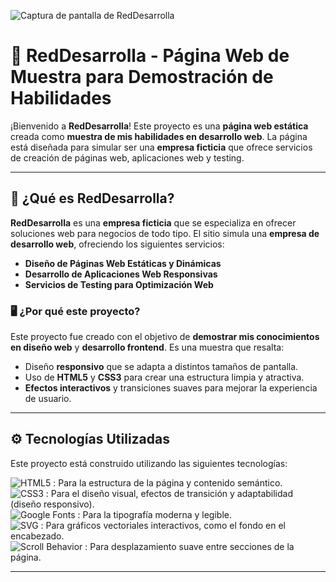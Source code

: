 ![Captura de pantalla de RedDesarrolla](images/captura-de-pantalla.png)


# 🚀 **RedDesarrolla** - Página Web de Muestra para Demostración de Habilidades

¡Bienvenido a **RedDesarrolla**! Este proyecto es una **página web estática** creada como **muestra de mis habilidades en desarrollo web**. La página está diseñada para simular ser una **empresa ficticia** que ofrece servicios de creación de páginas web, aplicaciones web y testing.

---

## 📌 **¿Qué es RedDesarrolla?**

**RedDesarrolla** es una **empresa ficticia** que se especializa en ofrecer soluciones web para negocios de todo tipo. El sitio simula una **empresa de desarrollo web**, ofreciendo los siguientes servicios:

- **Diseño de Páginas Web Estáticas y Dinámicas**
- **Desarrollo de Aplicaciones Web Responsivas**
- **Servicios de Testing para Optimización Web**

### 🖥️ **¿Por qué este proyecto?**
Este proyecto fue creado con el objetivo de **demostrar mis conocimientos en diseño web** y **desarrollo frontend**. Es una muestra que resalta:

- Diseño **responsivo** que se adapta a distintos tamaños de pantalla.
- Uso de **HTML5** y **CSS3** para crear una estructura limpia y atractiva.
- **Efectos interactivos** y transiciones suaves para mejorar la experiencia de usuario.

---

## ⚙️ **Tecnologías Utilizadas**

Este proyecto está construido utilizando las siguientes tecnologías:

![HTML5](https://img.shields.io/badge/html5-%23E34F26.svg?style=for-the-badge&logo=html5&logoColor=white)&nbsp;: Para la estructura de la página y contenido semántico.  
![CSS3](https://img.shields.io/badge/css3-%231572B6.svg?style=for-the-badge&logo=css3&logoColor=white)&nbsp;: Para el diseño visual, efectos de transición y adaptabilidad (diseño responsivo).  
![Google Fonts](https://img.shields.io/badge/Google_Fonts-%23000000.svg?style=for-the-badge&logo=googlefonts&logoColor=white)&nbsp;: Para la tipografía moderna y legible.  
![SVG](https://img.shields.io/badge/SVG-%23FFB13B.svg?style=for-the-badge&logo=svg&logoColor=white)&nbsp;: Para gráficos vectoriales interactivos, como el fondo en el encabezado.  
![Scroll Behavior](https://img.shields.io/badge/scrollbehavior-%233A8F3D.svg?style=for-the-badge&logo=css3&logoColor=white)&nbsp;: Para desplazamiento suave entre secciones de la página.

---


